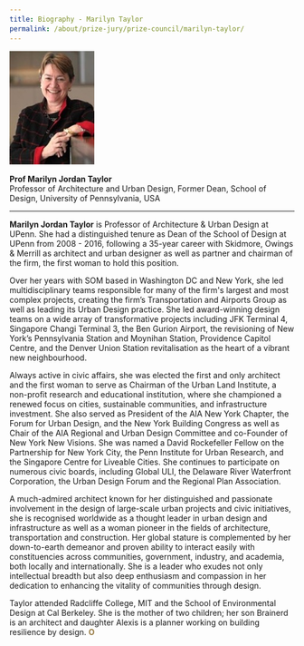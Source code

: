 ```yaml
---
title: Biography - Marilyn Taylor
permalink: /about/prize-jury/prize-council/marilyn-taylor/
---
```


<div style="width:150px"><img src="/images/jury/marilyn-taylor.jpg" alt="Marilyn Taylor" /></div>

**Prof Marilyn Jordan Taylor**<br>
Professor of Architecture and Urban Design, Former Dean, School of Design, University of Pennsylvania, USA

---

**Marilyn Jordan Taylor** is Professor of Architecture & Urban Design at UPenn. She had a distinguished tenure as Dean of the School of Design at UPenn from 2008 - 2016, following a 35-year career with Skidmore, Owings & Merrill as architect and urban designer as well as partner and chairman of the firm, the first woman to hold this position. 

Over her years with SOM based in Washington DC and New York, she led multidisciplinary teams responsible for many of the firm's largest and most complex projects, creating the firm’s Transportation and Airports Group as well as leading its Urban Design practice. She led award-winning design teams on a wide array of transformative projects including JFK Terminal 4, Singapore Changi Terminal 3, the Ben Gurion Airport, the revisioning of New York’s Pennsylvania Station and Moynihan Station, Providence Capitol Centre, and the Denver Union Station revitalisation as the heart of a vibrant new neighbourhood. 

Always active in civic affairs, she was elected the first and only architect and the first woman to serve as Chairman of the Urban Land Institute, a non-profit research and educational institution, where she championed a renewed focus on cities, sustainable communities, and infrastructure investment. She also served as President of the AIA New York Chapter, the Forum for Urban Design, and the New York Building Congress as well as Chair of the AIA Regional and Urban Design Committee and co-Founder of New York New Visions. She was named a David Rockefeller Fellow on the Partnership for New York City, the Penn Institute for Urban Research, and the Singapore Centre for Liveable Cities. She continues to participate on numerous civic boards, including Global ULI, the Delaware River Waterfront Corporation, the Urban Design Forum and the Regional Plan Association. 

A much-admired architect known for her distinguished and passionate involvement in the design of large-scale urban projects and civic initiatives, she is recognised worldwide as a thought leader in urban design and infrastructure as well as a woman pioneer in the fields of architecture, transportation and construction. Her global stature is complemented by her down-to-earth demeanor and proven ability to interact easily with constituencies across communities, government, industry, and academia, both locally and internationally. She is a leader who exudes not only intellectual breadth but also deep enthusiasm and compassion in her dedication to enhancing the vitality of communities through design. 

Taylor attended Radcliffe College, MIT and the School of Environmental Design at Cal Berkeley. She is the mother of two children; her son Brainerd is an architect and daughter Alexis is a planner working on building resilience by design. **<font color="#967942">O</font>**
